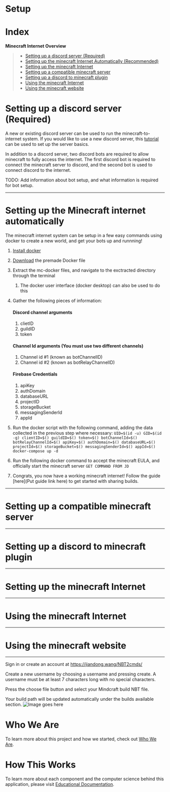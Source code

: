 # Setup

# Index
**Minecraft Internet Overview**
> * [Setting up a discord server (Required)](https://github.com/Capstone-Class-Minecraft-Internet/Setup#setting-up-a-discord-server)
> * [Setting up the minecraft Internet Automatically (Recommended)](https://github.com/Capstone-Class-Minecraft-Internet/Setup#setting-up-the-minecraft-internet-automatically)
> * [Setting up the minecraft Internet](https://github.com/Capstone-Class-Minecraft-Internet/Setup#setting-up-the-minecraft-internet)
> * [Setting up a compatible minecraft server](https://github.com/Capstone-Class-Minecraft-Internet/Setup#setting-up-a-compatible-minecraft-server)
> * [Setting up a discord to minecraft plugin](https://github.com/Capstone-Class-Minecraft-Internet/Setup#setting-up-a-discord-to-minecraft-plugin)
> * [Using the minecraft Internet](https://github.com/Capstone-Class-Minecraft-Internet/Setup#using-the-minecraft-internet)
> * [Using the minecraft website](https://github.com/Capstone-Class-Minecraft-Internet/Setup#using-the-minecraft-website)


# Setting up a discord server (Required)
A new or existing discord server can be used to run the minecraft-to-internet system. If you would like to use a new discord server, this [tutorial](https://discord.com/blog/starting-your-first-discord-server) can be used to set up the server basics. 

In addition to a discord server, two discord bots are required to allow minecraft to fully access the internet. The first discord bot is required to connect the minecraft server to discord, and the second bot is used to connect discord to the internet.

TODO: Add information about bot setup, and what information is required for bot setup.
_____
# Setting up the Minecraft internet automatically
The minecraft internet system can be setup in a few easy commands using docker to create a new world, and get your bots up and runnning!
1. [Install docker](https://docs.docker.com/get-docker/)
2. [Download](https://github.com/Capstone-Class-Minecraft-Internet/mc-docker) the premade Docker file
3. Extract the mc-docker files, and navigate to the exctracted directory through the terminal
    1. The docker user interface (docker desktop) can also be used to do this
4. Gather the following pieces of information: 
    #### Discord channel arguments
    1. clietID
    2. guildID
    3. token

    #### Channel Id arguments (You must use two different channels)
    1. Channel id #1 (known as botChannelID)
    2. Channel id #2 (known as botRelayChannelID)
    
    #### Firebase Credentials
    1. apiKey
    2. authDomain
    3. databaseURL
    4. projectID
    5. storageBucket
    6. messagingSenderId
    7. appId
5. Run the docker script with the following command, adding the data collected in the previous step where necessary:  ```UID=$(id -u) GID=$(id -g) clientID=$() guildID=$() token=$() botChannelId=$() botRelayChannelId=$() apiKey=$() authDomain=$() databaseURL=$() projectId=$() storageBucket=$() messagingSenderId=$() appId=$() docker-compose up -d```
6. Run the following docker command to accept the minecraft EULA, and officially start the minecraft server ```GET COMMAND FROM JD```
7. Congrats, you now have a working minecraft internet! Follow the guide [here](Put guide link here) to get started with sharing builds.
_____
# Setting up a compatible minecraft server
_____
# Setting up a discord to minecraft plugin
_____
# Setting up the minecraft Internet
_____
# Using the minecraft Internet
_____
# Using the minecraft website
_____
Sign in or create an account at https://jiandong.wang/NBT2cmds/

Create a new username by choosing a username and pressing create. A username must be at least 7 characters long with no special characters. 

Press the choose file button and select your Mindcraft build NBT file. 

Your build path will be updated automatically under the builds available section.
![Image goes here](https://firebasestorage.googleapis.com/v0/b/first-project-df435.appspot.com/o/website.png?alt=media&token=8a0201c7-73e6-4acb-9903-c3e474967415)

# Who We Are
To learn more about this project and how we started, check out [Who We Are](https://capstone-class-minecraft-internet.github.io/Who-We-Are/).

# How This Works
To learn more about each component and the computer science behind this application, please visit [Educational Documentation](https://capstone-class-minecraft-internet.github.io/How-This-Works/).

